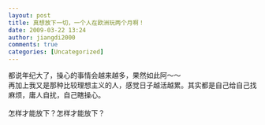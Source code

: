```yaml
---
layout: post
title: 真想放下一切，一个人在欧洲玩两个月啊！
date: 2009-03-22 13:24
author: jiangdi2000
comments: true
categories: [Uncategorized]
---
```

<div id="msgcns!C840C88DA912213B!1458" class="bvMsg"> 都说年纪大了，操心的事情会越来越多，果然如此阿～～<br />再加上我又是那种比较理想主义的人，感觉日子越活越累。其实都是自己给自己找麻烦，庸人自扰，自己瞎操心。<br /><br />怎样才能放下？怎样才能放下？<br /></div>

